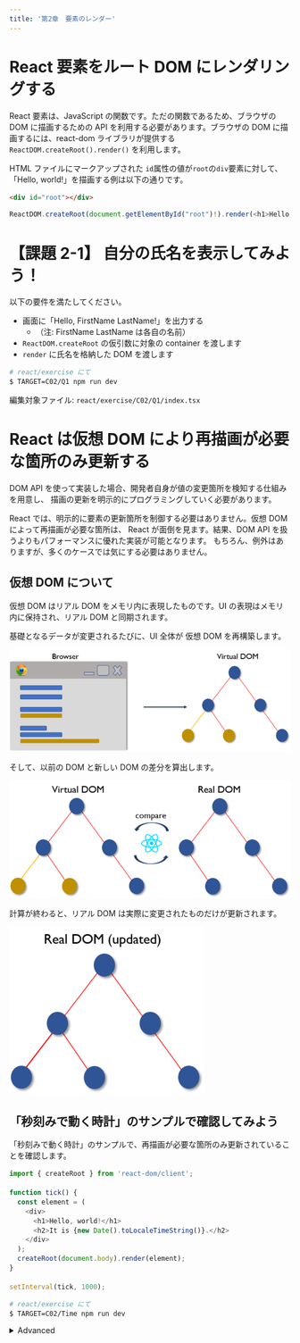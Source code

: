 ```yaml
---
title: '第2章　要素のレンダー'
---
```


# React 要素をルート DOM にレンダリングする

React 要素は、JavaScript の関数です。ただの関数であるため、ブラウザの DOM に描画するための API を利用する必要があります。ブラウザの DOM に描画するには、react-dom ライブラリが提供する `ReactDOM.createRoot().render()` を利用します。

HTML ファイルにマークアップされた `id`属性の値が`root`の`div`要素に対して、「Hello, world!」を描画する例は以下の通りです。

```html
<div id="root"></div>
```

```javascript
ReactDOM.createRoot(document.getElementById("root")!).render(<h1>Hello, world!</h1>);
```

# 【課題 2-1】 自分の氏名を表示してみよう！

以下の要件を満たしてください。

- 画面に「Hello, FirstName LastName!」を出力する
  - （注: FirstName LastName は各自の名前）
- `ReactDOM.createRoot` の仮引数に対象の container を渡します
- `render` に氏名を格納した DOM を渡します

```bash
# react/exercise にて
$ TARGET=C02/Q1 npm run dev
```

編集対象ファイル: `react/exercise/C02/Q1/index.tsx`

# React は仮想 DOM により再描画が必要な箇所のみ更新する

DOM API を使って実装した場合、開発者自身が値の変更箇所を検知する仕組みを用意し、
描画の更新を明示的にプログラミングしていく必要があります。

React では、明示的に要素の更新箇所を制御する必要はありません。仮想 DOM によって再描画が必要な箇所は、
React が面倒を見ます。結果、DOM API を扱うよりもパフォーマンスに優れた実装が可能となります。
もちろん、例外はありますが、多くのケースでは気にする必要はありません。

## 仮想 DOM について

仮想 DOM はリアル DOM をメモリ内に表現したものです。UI の表現はメモリ内に保持され、リアル DOM と同期されます。

基礎となるデータが変更されるたびに、UI 全体が 仮想 DOM を再構築します。

![仮想DOMのイメージ](./02_lesson2-1.png)

そして、以前の DOM と新しい DOM の差分を算出します。

![仮想DOMのイメージ](./02_lesson2-2.png)

計算が終わると、リアル DOM は実際に変更されたものだけが更新されます。

![仮想DOMのイメージ](./02_lesson2-3.png)

## 「秒刻みで動く時計」のサンプルで確認してみよう

「秒刻みで動く時計」のサンプルで、再描画が必要な箇所のみ更新されていることを確認します。

```javascript
import { createRoot } from 'react-dom/client';

function tick() {
  const element = (
    <div>
      <h1>Hello, world!</h1>
      <h2>It is {new Date().toLocaleTimeString()}.</h2>
    </div>
  );
  createRoot(document.body).render(element);
}

setInterval(tick, 1000);
```

```bash
# react/exercise にて
$ TARGET=C02/Time npm run dev
```

<details><summary>Advanced</summary>

もしも React に頼らず vanillajs で記述すると、このようになります。

```javascript
function tick() {
  const h1_text = 'Hello, world!';
  const h2_text = `It is ${new Date().toLocaleTimeString()}.`;

  const root = document.getElementById('root');
  if (root.children.length === 1) {
    const [div] = root.children;
    if (div.children.length === 2) {
      const [h1, h2] = div.children;
      if (h1.textContent !== h1_text) {
        h1.textContent = h1_text;
      }
      if (h2.textContent !== h2_text) {
        h2.textContent = h2_text;
      }
    }
  } else {
    const div = document.createElement('div');

    const h1 = document.createElement('h1');
    h1.textContent = h1_text;

    const h2 = document.createElement('h2');
    h2.textContent = h2_text;

    div.appendChild(h1);
    div.appendChild(h2);

    root.appendChild(div);
  }
}

setInterval(tick, 1000);
```

</details>
